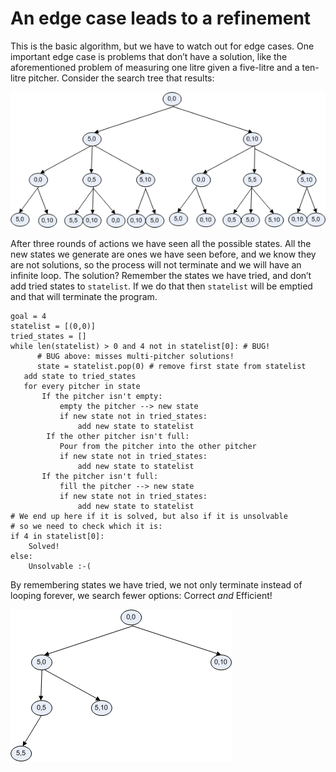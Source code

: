 # An edge case leads to a refinement

This is the basic algorithm, but we have to watch out for edge cases.
One important edge case is problems that don’t have a solution, like
the aforementioned problem of measuring one litre given a five-litre and
a ten-litre pitcher. Consider the search tree that results:

![](07_Pitcher_4.png)

After three rounds of actions we have seen all the possible states. All
the new states we generate are ones we have seen before, and we know
they are not solutions, so the process will not terminate and we will
have an infinite loop. The solution? Remember the states we have tried,
and don’t add tried states to `statelist`. If we do that then
`statelist` will be emptied and that will terminate the program.

    goal = 4
    statelist = [(0,0)]
    tried_states = []
    while len(statelist) > 0 and 4 not in statelist[0]: # BUG!
          # BUG above: misses multi-pitcher solutions!
          state = statelist.pop(0) # remove first state from statelist
       add state to tried_states
       for every pitcher in state
           If the pitcher isn't empty:
               empty the pitcher --> new state
               if new state not in tried_states:
                   add new state to statelist
            If the other pitcher isn't full:
               Pour from the pitcher into the other pitcher 
               if new state not in tried_states:
                   add new state to statelist
           If the pitcher isn't full:
               fill the pitcher --> new state
               if new state not in tried_states:
                   add new state to statelist
    # We end up here if it is solved, but also if it is unsolvable
    # so we need to check which it is:
    if 4 in statelist[0]:
        Solved!
    else:
        Unsolvable :-(

By remembering states we have tried, we not only terminate instead of
looping forever, we search fewer options: Correct _and_ Efficient!

![](07_Pitcher_5.png)
